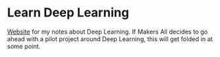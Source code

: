 # Learn Deep Learning

[Website](https://aschneiderman.github.io/learn-deep-learning/) for my notes about Deep Learning. If Makers All decides to go ahead with a pilot project around Deep Learning, this will get folded in at some point.
